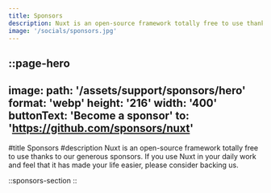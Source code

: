 ```yaml
---
title: Sponsors
description: Nuxt is an open-source framework totally free to use thanks to our generous sponsors.
image: '/socials/sponsors.jpg'
---
```


::page-hero
---
image:
  path: '/assets/support/sponsors/hero'
  format: 'webp'
  height: '216'
  width: '400'
buttonText: 'Become a sponsor'
to: 'https://github.com/sponsors/nuxt'
---
#title
Sponsors
#description
Nuxt is an open-source framework totally free to use thanks to our generous sponsors. If you use Nuxt in your daily work and feel that it has made your life easier, please consider backing us.

::sponsors-section
::
